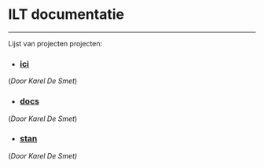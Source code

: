 # ILT documentatie
***
Lijst van projecten projecten:
- ### [ici](ici/) 
(<em>Door Karel De Smet</em>)
- ### [docs](docs) 
(<em>Door Karel De Smet</em>)
- ### [stan](stan) 
(<em>Door Karel De Smet<em>)